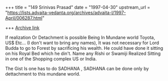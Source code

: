 +++
title = "149 Srinivas Prasad"
date = "1997-04-30"
upstream_url = "https://lists.advaita-vedanta.org/archives/advaita-l/1997-April/006287.html"

+++
[Archive link](https://lists.advaita-vedanta.org/archives/advaita-l/1997-April/006287.html)

If realization Or Detachment is possible Being In Mundane world
Toyota, US$ Etc... (I don't want to bring any names), It was
not necessary for Lord Budda to go to Forest by sacrificing his
wealth. He could have done it sitting on his Royal Bed which he
din't. Name any Rishi or Swamiji Realized Sitting in one of
the Shopping complex US or India.

The Gist Is one has to do SADHANA , SADHANA can be done only by
dettachment to this mundane world.

